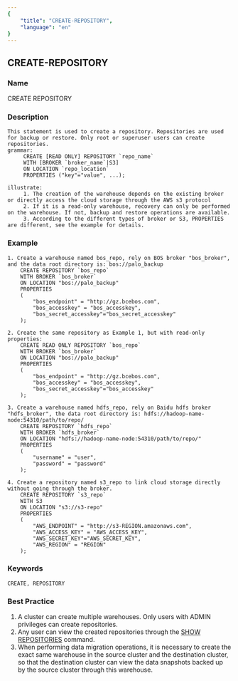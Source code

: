 ```yaml
---
{
    "title": "CREATE-REPOSITORY",
    "language": "en"
}
---
```


<!--
Licensed to the Apache Software Foundation (ASF) under one
or more contributor license agreements.  See the NOTICE file
distributed with this work for additional information
regarding copyright ownership.  The ASF licenses this file
to you under the Apache License, Version 2.0 (the
"License"); you may not use this file except in compliance
with the License.  You may obtain a copy of the License at

  http://www.apache.org/licenses/LICENSE-2.0

Unless required by applicable law or agreed to in writing,
software distributed under the License is distributed on an
"AS IS" BASIS, WITHOUT WARRANTIES OR CONDITIONS OF ANY
KIND, either express or implied.  See the License for the
specific language governing permissions and limitations
under the License.
-->

## CREATE-REPOSITORY

### Name

CREATE REPOSITORY

### Description

```text
This statement is used to create a repository. Repositories are used for backup or restore. Only root or superuser users can create repositories.
grammar:
     CREATE [READ ONLY] REPOSITORY `repo_name`
     WITH [BROKER `broker_name`|S3]
     ON LOCATION `repo_location`
     PROPERTIES ("key"="value", ...);
        
illustrate:
     1. The creation of the warehouse depends on the existing broker or directly access the cloud storage through the AWS s3 protocol
     2. If it is a read-only warehouse, recovery can only be performed on the warehouse. If not, backup and restore operations are available.
     3. According to the different types of broker or S3, PROPERTIES are different, see the example for details.
```

### Example

```text
1. Create a warehouse named bos_repo, rely on BOS broker "bos_broker", and the data root directory is: bos://palo_backup
    CREATE REPOSITORY `bos_repo`
    WITH BROKER `bos_broker`
    ON LOCATION "bos://palo_backup"
    PROPERTIES
    (
        "bos_endpoint" = "http://gz.bcebos.com",
        "bos_accesskey" = "bos_accesskey",
        "bos_secret_accesskey"="bos_secret_accesskey"
    );
 
2. Create the same repository as Example 1, but with read-only properties:
    CREATE READ ONLY REPOSITORY `bos_repo`
    WITH BROKER `bos_broker`
    ON LOCATION "bos://palo_backup"
    PROPERTIES
    (
        "bos_endpoint" = "http://gz.bcebos.com",
        "bos_accesskey" = "bos_accesskey",
        "bos_secret_accesskey"="bos_accesskey"
    );

3. Create a warehouse named hdfs_repo, rely on Baidu hdfs broker "hdfs_broker", the data root directory is: hdfs://hadoop-name-node:54310/path/to/repo/
    CREATE REPOSITORY `hdfs_repo`
    WITH BROKER `hdfs_broker`
    ON LOCATION "hdfs://hadoop-name-node:54310/path/to/repo/"
    PROPERTIES
    (
        "username" = "user",
        "password" = "password"
    );

4. Create a repository named s3_repo to link cloud storage directly without going through the broker.
    CREATE REPOSITORY `s3_repo`
    WITH S3
    ON LOCATION "s3://s3-repo"
    PROPERTIES
    (
        "AWS_ENDPOINT" = "http://s3-REGION.amazonaws.com",
        "AWS_ACCESS_KEY" = "AWS_ACCESS_KEY",
        "AWS_SECRET_KEY"="AWS_SECRET_KEY",
        "AWS_REGION" = "REGION"
    );
```

### Keywords

    CREATE, REPOSITORY

### Best Practice

1. A cluster can create multiple warehouses. Only users with ADMIN privileges can create repositories.
2. Any user can view the created repositories through the [SHOW REPOSITORIES](../../Show-Statements/SHOW-REPOSITORIES.html) command.
3. When performing data migration operations, it is necessary to create the exact same warehouse in the source cluster and the destination cluster, so that the destination cluster can view the data snapshots backed up by the source cluster through this warehouse.
